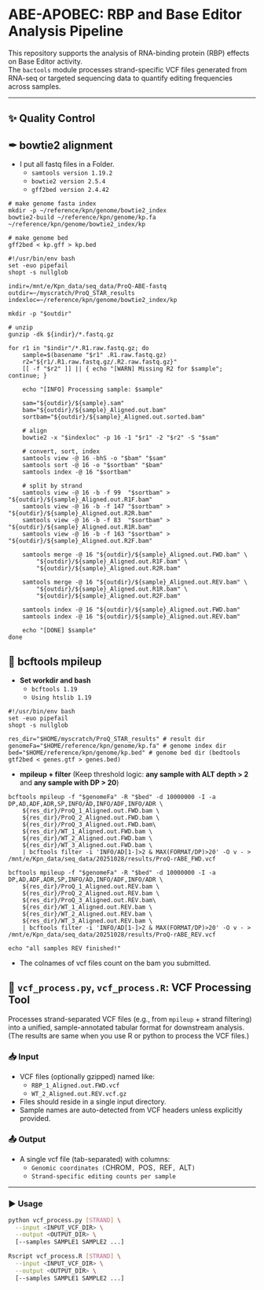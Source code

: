 # ABE-APOBEC: RBP and Base Editor Analysis Pipeline

This repository supports the analysis of RNA-binding protein (RBP) effects on Base Editor activity.  
The `bactools` module processes strand-specific VCF files generated from RNA-seq or targeted sequencing data to quantify editing frequencies across samples.

---
## ✨ Quality Control

## ✒ bowtie2 alignment
- I put all fastq files in a Folder.
  - `samtools version 1.19.2`
  - `bowtie2 version 2.5.4`
  - `gff2bed version 2.4.42`
```
# make genome fasta index
mkdir -p ~/reference/kpn/genome/bowtie2_index
bowtie2-build ~/reference/kpn/genome/kp.fa ~/reference/kpn/genome/bowtie2_index/kp

# make genome bed
gff2bed < kp.gff > kp.bed
```
```
#!/usr/bin/env bash
set -euo pipefail
shopt -s nullglob

indir=/mnt/e/Kpn_data/seq_data/ProQ-ABE-fastq
outdir=~/myscratch/ProQ_STAR_results
indexloc=~/reference/kpn/genome/bowtie2_index/kp

mkdir -p "$outdir"

# unzip
gunzip -dk ${indir}/*.fastq.gz

for r1 in "$indir"/*.R1.raw.fastq.gz; do
    sample=$(basename "$r1" .R1.raw.fastq.gz)
    r2="${r1/.R1.raw.fastq.gz/.R2.raw.fastq.gz}"
    [[ -f "$r2" ]] || { echo "[WARN] Missing R2 for $sample"; continue; }

    echo "[INFO] Processing sample: $sample"

    sam="${outdir}/${sample}.sam"
    bam="${outdir}/${sample}_Aligned.out.bam"
    sortbam="${outdir}/${sample}_Aligned.out.sorted.bam"

    # align
    bowtie2 -x "$indexloc" -p 16 -1 "$r1" -2 "$r2" -S "$sam"

    # convert, sort, index
    samtools view -@ 16 -bhS -o "$bam" "$sam"
    samtools sort -@ 16 -o "$sortbam" "$bam"
    samtools index -@ 16 "$sortbam"

    # split by strand
    samtools view -@ 16 -b -f 99  "$sortbam" > "${outdir}/${sample}_Aligned.out.R1F.bam"
    samtools view -@ 16 -b -f 147 "$sortbam" > "${outdir}/${sample}_Aligned.out.R2R.bam"
    samtools view -@ 16 -b -f 83  "$sortbam" > "${outdir}/${sample}_Aligned.out.R1R.bam"
    samtools view -@ 16 -b -f 163 "$sortbam" > "${outdir}/${sample}_Aligned.out.R2F.bam"

    samtools merge -@ 16 "${outdir}/${sample}_Aligned.out.FWD.bam" \
        "${outdir}/${sample}_Aligned.out.R1F.bam" \
        "${outdir}/${sample}_Aligned.out.R2R.bam"

    samtools merge -@ 16 "${outdir}/${sample}_Aligned.out.REV.bam" \
        "${outdir}/${sample}_Aligned.out.R1R.bam" \
        "${outdir}/${sample}_Aligned.out.R2F.bam"

    samtools index -@ 16 "${outdir}/${sample}_Aligned.out.FWD.bam"
    samtools index -@ 16 "${outdir}/${sample}_Aligned.out.REV.bam"

    echo "[DONE] $sample"
done

```
## 🧬 bcftools mpileup
- **Set workdir and bash**
  - `bcftools 1.19`
  - `Using htslib 1.19`
```
#!/usr/bin/env bash
set -euo pipefail
shopt -s nullglob

res_dir="$HOME/myscratch/ProQ_STAR_results" # result dir
genomeFa="$HOME/reference/kpn/genome/kp.fa" # genome index dir
bed="$HOME/reference/kpn/genome/kp.bed" # genome bed dir (bedtools gtf2bed < genes.gtf > genes.bed)
```
- **mpileup + filter** (Keep threshold logic: **any sample with ALT depth > 2** and **any sample with DP > 20**)
```
bcftools mpileup -f "$genomeFa" -R "$bed" -d 10000000 -I -a DP,AD,ADF,ADR,SP,INFO/AD,INFO/ADF,INFO/ADR \
    ${res_dir}/ProQ_1_Aligned.out.FWD.bam \
    ${res_dir}/ProQ_2_Aligned.out.FWD.bam \
    ${res_dir}/ProQ_3_Aligned.out.FWD.bam\
    ${res_dir}/WT_1_Aligned.out.FWD.bam \
    ${res_dir}/WT_2_Aligned.out.FWD.bam \
    ${res_dir}/WT_3_Aligned.out.FWD.bam \
    | bcftools filter -i 'INFO/AD[1-]>2 & MAX(FORMAT/DP)>20' -O v - > /mnt/e/Kpn_data/seq_data/20251028/results/ProQ-rABE_FWD.vcf

bcftools mpileup -f "$genomeFa" -R "$bed" -d 10000000 -I -a DP,AD,ADF,ADR,SP,INFO/AD,INFO/ADF,INFO/ADR \
    ${res_dir}/ProQ_1_Aligned.out.REV.bam \
    ${res_dir}/ProQ_2_Aligned.out.REV.bam \
    ${res_dir}/ProQ_3_Aligned.out.REV.bam\
    ${res_dir}/WT_1_Aligned.out.REV.bam \
    ${res_dir}/WT_2_Aligned.out.REV.bam \
    ${res_dir}/WT_3_Aligned.out.REV.bam \
    | bcftools filter -i 'INFO/AD[1-]>2 & MAX(FORMAT/DP)>20' -O v - > /mnt/e/Kpn_data/seq_data/20251028/results/ProQ-rABE_REV.vcf
	
echo "all samples REV finished!"
```
- The colnames of vcf files count on the bam you submitted.
## 🧪 `vcf_process.py`, `vcf_process.R`: VCF Processing Tool

Processes strand-separated VCF files (e.g., from `mpileup` + strand filtering) into a unified, sample-annotated tabular format for downstream analysis. (The results are same when you use R or python to process the VCF files.)

### 📥 Input
- VCF files (optionally gzipped) named like:
  - `RBP_1_Aligned.out.FWD.vcf`
  - `WT_2_Aligned.out.REV.vcf.gz`
- Files should reside in a single input directory.
- Sample names are auto-detected from VCF headers unless explicitly provided.

### 📤 Output
- A single vcf file (tab-separated) with columns:
  - `Genomic coordinates (`CHROM`, `POS`, `REF`, `ALT`)`
  - `Strand-specific editing counts per sample`

---

### ▶️ Usage

```bash or powershell
python vcf_process.py [STRAND] \
  --input <INPUT_VCF_DIR> \
  --output <OUTPUT_DIR> \
  [--samples SAMPLE1 SAMPLE2 ...]

Rscript vcf_process.R [STRAND] \
  --input <INPUT_VCF_DIR> \
  --output <OUTPUT_DIR> \
  [--samples SAMPLE1 SAMPLE2 ...]
 
